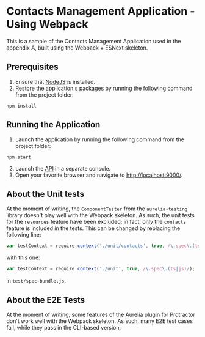 # Contacts Management Application - Using Webpack

This is a sample of the Contacts Management Application used in the appendix A, built using the Webpack + ESNext skeleton.

## Prerequisites

1. Ensure that [NodeJS](http://nodejs.org/) is installed.
2. Restore the application's packages by running the following command from the project folder:
  ```shell
  npm install
  ```

## Running the Application

1. Launch the application by running the following command from the project folder:
  ```shell
  npm start
  ```
2. Launch the [API](../../api) in a separate console.
3. Open your favorite browser and navigate to [http://localhost:9000/](http://localhost:9000/).

## About the Unit tests

At the moment of writing, the ```ComponentTester``` from the ```aurelia-testing``` library
doesn't play well with the Webpack skeleton. As such, the unit tests for the ```resources```
feature have been excluded; in fact, only the ```contacts``` feature is included in the tests.
This can be changed by replacing the following line:
```js
var testContext = require.context('./unit/contacts', true, /\.spec\.(ts|js)/);
```
with this one:
```js
var testContext = require.context('./unit', true, /\.spec\.(ts|js)/);
```
in ```test/spec-bundle.js```.


## About the E2E Tests

At the moment of writing, some features of the Aurelia plugin for 
Protractor don't work well with the Webpack skeleton. As such, many
E2E test cases fail, while they pass in the CLI-based version.